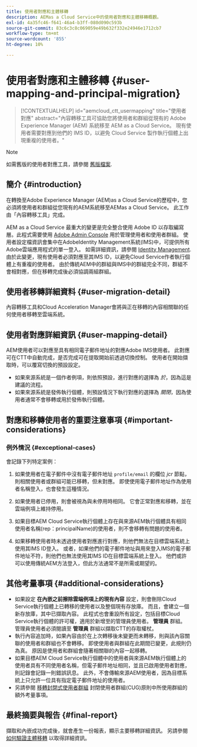 ```yaml
---
title: 使用者對應和主體移轉
description: AEMas a Cloud Service中的使用者對應和主體移轉概觀。
exl-id: 4a35fc46-f641-46a4-b3ff-080d090c593b
source-git-commit: 83c6c3c8c069059e49b632f332e24946e1712cb7
workflow-type: tm+mt
source-wordcount: '855'
ht-degree: 10%

---
```


# 使用者對應和主體移轉 {#user-mapping-and-principal-migration}

>[!CONTEXTUALHELP]
>id="aemcloud_ctt_usermapping"
>title="使用者對應"
>abstract="內容轉移工具可協助您將使用者和群組從現有的 Adobe Experience Manager (AEM) 系統移至 AEM as a Cloud Service。 現有使用者需要對應到他們的 IMS ID，以避免 Cloud Service 製作執行個體上出現重複的使用者。"

>[!NOTE]
>如需舊版的使用者對應工具，請參閱 [舊版檔案](/help/journey-migration/content-transfer-tool/user-mapping-tool-legacy/considerations-user-mapping-tool-legacy.md).

## 簡介 {#introduction}

在轉換至Adobe Experience Manager (AEM)as a Cloud Service的歷程中，您必須將使用者和群組從您現有的AEM系統移至AEMas a Cloud Service。 此工作由「內容轉移工具」完成。

AEM as a Cloud Service 最重大的變更是完全整合使用 Adobe ID 以存取編寫層。此程式需要使用 [Adobe Admin Console](https://helpx.adobe.com/tw/enterprise/using/admin-console.html) 用於管理使用者和使用者群組。 使用者設定檔資訊會集中在AdobeIdentity Management系統(IMS)中，可提供所有Adobe雲端應用程式的單一登入。 如需詳細資訊，請參閱 [Identity Management](https://experienceleague.adobe.com/docs/experience-manager-cloud-service/content/overview/what-is-new-and-different.html#identity-management). 由於此變更，現有使用者必須對應至其IMS ID，以避免Cloud Service作者執行個體上有重複的使用者。 由於傳統AEM中的群組與IMS中的群組完全不同，群組不會相對應，但在移轉完成後必須協調兩組群組。

## 使用者移轉詳細資料 {#user-migration-detail}

內容轉移工具和Cloud Acceleration Manager會將與正在移轉的內容相關聯的任何使用者移轉至雲端系統。

## 使用者對應詳細資訊 {#user-mapping-detail}

AEM使用者可以對應至具有相同電子郵件地址的對應Adobe IMS使用者。  此對應可在CTT中自動完成，是否完成可在提取開始前透過切換控制。 使用者在開始擷取時，可以覆寫切換的預設設定。

* 如果來源系統是一個作者例項，則依照預設，進行對應的選擇為 _於_，因為這是建議的流程。
* 如果來源系統是發佈執行個體，則預設情況下執行對應的選擇為 _關閉_，因為使用者通常不會移轉或用於發佈執行個體。

## 對應和移轉使用者的重要注意事項 {#important-considerations}


### 例外情況 {#exceptional-cases}

會記錄下列特定案例：

1. 如果使用者在電子郵件中沒有電子郵件地址 `profile/email` 的欄位 *jcr* 節點，則相關使用者或群組可能已移轉，但未對應。 即使使用電子郵件地址作為使用者名稱登入，也會發生這種情況。

1. 如果使用者已停用，則會被視為與未停用時相同。 它會正常對應和移轉，並在雲端例項上維持停用。

1. 如果目標AEM Cloud Service執行個體上存在與來源AEM執行個體具有相同使用者名稱(rep：principalName)的使用者，則不會移轉有問題的使用者。

1. 如果移轉使用者時未透過使用者對應進行對應，則他們無法在目標雲端系統上使用其IMS ID登入。 或者，如果他們的電子郵件地址與用來登入IMS的電子郵件地址不符，則他們也無法使用其IMS ID在目標雲端系統上登入。 他們或許可以使用傳統AEM方法登入，但此方法通常不是所需或期望的。


## 其他考量事項 {#additional-considerations}

* 如果設定 **在內嵌之前擦除雲端例項上的現有內容** 設定，則會刪除Cloud Service執行個體上已轉移的使用者以及整個現有存放庫。 而且，會建立一個新存放庫，其中已擷取內容。 此程式也會重設所有設定，包括目標Cloud Service執行個體的許可權，適用於新增至的管理員使用者。 **管理員** 群組。 管理員使用者必須閱讀至 **管理員** 群組以擷取CTT的存取權杖。
* 執行內容追加時，如果內容由於在上次轉移後未變更而未轉移，則與該內容關聯的使用者和群組也不會轉移。 即使使用者與群組在此期間已變更，此規則仍為真。 原因是使用者和群組會隨著相關聯的內容一起移轉。
* 如果目標AEM Cloud Service執行個體中的使用者與來源AEM執行個體上的使用者具有不同使用者名稱，但電子郵件地址相同，並且已啟用使用者對應，則記錄會記錄一則錯誤訊息。 此外，不會傳輸來源AEM使用者，因為目標系統上只允許一位具有指定電子郵件地址的使用者。
* 另請參閱 [移轉封閉式使用者群組](/help/journey-migration/content-transfer-tool/using-content-transfer-tool/closed-user-groups-migration.md) 封閉使用者群組(CUG)原則中所使用群組的額外考量事項。

## 最終摘要與報告 {#final-report}

擷取和內嵌成功完成後，就會產生一份報表，顯示主要移轉詳細資訊。 另請參閱 [如何驗證主體移轉](/help/journey-migration/content-transfer-tool/using-content-transfer-tool/validating-content-transfers.md#how-to-validate-principal-migration) 以取得詳細資訊。
